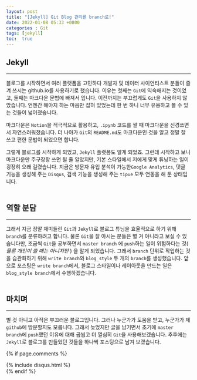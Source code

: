 ```yaml
---
layout: post
title: "[Jekyll] Git Blog 관리를 branch로!"
date: 2022-01-08 05:33 +0800
categories : Git
tags: [jekyll]
toc:  true
---
```


## Jekyll
---
블로그를 시작하면서 여러 플랫폼을 고민하다 개발자 및 데이터 사이언티스트 분들이 즐겨 쓰시는 github.io를 사용하기로 했습니다. 이유는 첫째는 `Git`에 익숙해지는 것이었고, 둘째는 마크다운 문법에 빠져서 입니다. 이전까지는 부끄럽게도 `Git`을 사용하지 않았습니다. 언젠간 해야지 하는 마음만 잡혀 있었는데 한 번 하니 너무 유용하고 볼 수 있는 것들이 넓어졌습니다.

마크다운은 `Notion`을 적극적으로 활용하고, `.ipynb` 코드를 짤 때 마크다운을 신경쓰면서 자연스러워졌습니다. 더 나아가 `Git`의 `README.md`도 마크다운인 것을 알고 정말 잘 쓰고 편한 문법이 되었으면 합니다.

그렇게 블로그를 시작하게 되었고, `Jekyll` 플랫폼도 알게 되었죠. 그런데 시작하고 보니 마크다운만 주구장창 쓰면 될 줄 알았지만, 기본 스타일에서 저에게 맞게 튜닝하는 일이 굉장히 오래 걸렸습니다. 지금은 방문자 유입 분석이 가능한`Google Analytics`, 댓글 기능을 생성해 주는 `Disqus`, 검색 기능을 생성해 주는 `tipue` 모두 연동을 해 둔 상태입니다.
<br><br>

## 역할 분담
---
그래서 지금 정말 재미들린 `Git`과 `Jekyll`로 블로그 튜닝을 효율적으로 하기 위해 `branch`를 분류하려고 합니다. 물론 `Git`을 잘 아시는 분들은 별 거 아니라고 보실 수 있습니다만, 조금씩 `Git`을 공부하면서 `master branch` 에 `push`하는 일이 위험하다는 것( *물론 개인이 쓸 때는 아니지만* ) 을 알게 되었습니다. 그래서 `branch` 단위로 작업하는 것을 습관화하기 위해 `write branch`와 `blog_style` 두 개의 `branch`를 생성했습니다. 앞으로 포스팅은 `write branch`에서, 블로그 스타일이나 레이아웃을 만드는 일은 `blog_style branch`에서 수행하겠습니다.
<br><br>

## 마치며
---
별 것 아니고 아직은 부끄러운 블로그입니다. 그러나 누군가가 도움을 받고, 누군가가 제 `github`에 방문할지도 모릅니다. 그래서 늦었지만 글을 남기면서 초기에 `master branch`에 `push`했던 이유에 대해 곱씹고 더 열심히 `Git`을 사용해보겠습니다. 추후에는 `Jekyll`로 블로그를 만들었던 것들을 하나씩 포스팅으로 남겨 보겠습니다.

{% if page.comments %}
<div id="post-disqus" class="container">
{% include disqus.html %}
</div>
{% endif %}